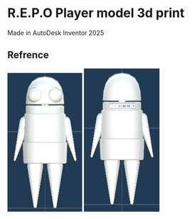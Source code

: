 
# R.E.P.O Player model 3d print

Made in AutoDesk Inventor 2025

## Refrence

![Front](Tgj0AJV.png)
![Back](hVOw2da.png)